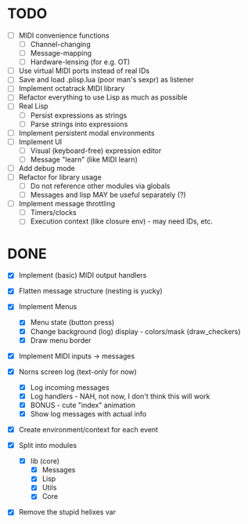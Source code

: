 # TODO
- [ ] MIDI convenience functions
    - [ ] Channel-changing
    - [ ] Message-mapping
    - [ ] Hardware-lensing (for e.g. OT)
- [ ] Use virtual MIDI ports instead of real IDs
- [ ] Save and load .plisp.lua (poor man's sexpr) as listener
- [ ] Implement octatrack MIDI library
- [ ] Refactor everything to use Lisp as much as possible
- [ ] Real Lisp
    - [ ] Persist expressions as strings
    - [ ] Parse strings into expressions 
- [ ] Implement persistent modal environments
- [ ] Implement UI
    - [ ] Visual (keyboard-free) expression editor
    - [ ] Message "learn" (like MIDI learn)
- [ ] Add debug mode
- [ ] Refactor for library usage
    - [ ] Do not reference other modules via globals
    - [ ] Messages and lisp MAY be useful separately (?)
- [ ] Implement message throttling
    - [ ] Timers/clocks
    - [ ] Execution context (like closure env) - may need IDs, etc.

# DONE
- [x] Implement (basic) MIDI output handlers
- [x] Flatten message structure (nesting is yucky)
- [x] Implement Menus
    - [x] Menu state (button press)
    - [x] Change background (log) display - colors/mask (draw_checkers)
    - [x] Draw menu border
- [x] Implement MIDI inputs -> messages
- [x] Norns screen log (text-only for now)
    - [x] Log incoming messages
    - [x] Log handlers - NAH, not now, I don't think this will work
    - [x] BONUS - cute "index" animation
    - [x] Show log messages with actual info
- [x] Create environment/context for each event
- [x] Split into modules
    - [x] lib (core)
        - [x] Messages
        - [x] Lisp
        - [x] Utils
        - [x] Core
- [x] Remove the stupid helixes var


